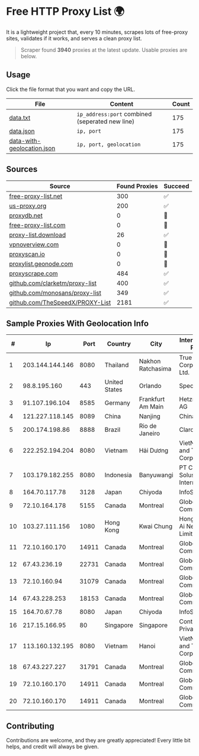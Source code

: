 
# Free HTTP Proxy List 🌍

It is a lightweight project that, every 10 minutes, scrapes lots of free-proxy sites, validates if it works, and serves a clean proxy list.


> Scraper found **3940** proxies at the latest update. Usable proxies are below.

## Usage

Click the file format that you want and copy the URL.


|File|Content|Count|
|----|-------|-----|
|[data.txt](https://raw.githubusercontent.com/themiralay/Proxy-List-World/master/data.txt)|`ip_address:port` combined (seperated new line)|175|
|[data.json](https://raw.githubusercontent.com/themiralay/Proxy-List-World/master/data.json)|`ip, port`|175|
|[data-with-geolocation.json](https://raw.githubusercontent.com/themiralay/Proxy-List-World/master/data-with-geolocation.json)|`ip, port, geolocation`|175|

## Sources

|Source|Found Proxies|Succeed|
|------|-------------|-------|
|[free-proxy-list.net](https://free-proxy-list.net)|300|✅|
|[us-proxy.org](https://www.us-proxy.org)|200|✅|
|[proxydb.net](http://proxydb.net)|0|🚫|
|[free-proxy-list.com](https://free-proxy-list.com/?page=&port=&type%5B%5D=http&type%5B%5D=https&up_time=0&search=Search)|0|🚫|
|[proxy-list.download](https://www.proxy-list.download/HTTP)|26|✅|
|[vpnoverview.com](https://vpnoverview.com/privacy/anonymous-browsing/free-proxy-servers)|0|🚫|
|[proxyscan.io](https://www.proxyscan.io)|0|🚫|
|[proxylist.geonode.com](https://proxylist.geonode.com/api/proxy-list?limit=300&page=1&sort_by=lastChecked&sort_type=desc&protocols=http,https)|0|🚫|
|[proxyscrape.com](https://api.proxyscrape.com/v2/?request=displayproxies&protocol=http&timeout=10000&country=all&ssl=all&anonymity=all)|484|✅|
|[github.com/clarketm/proxy-list](https://raw.githubusercontent.com/clarketm/proxy-list/master/proxy-list-raw.txt)|400|✅|
|[github.com/monosans/proxy-list](https://raw.githubusercontent.com/monosans/proxy-list/main/proxies/http.txt)|349|✅|
|[github.com/TheSpeedX/PROXY-List](https://raw.githubusercontent.com/TheSpeedX/PROXY-List/master/http.txt)|2181|✅|


## Sample Proxies With Geolocation Info

|#|Ip|Port|Country|City|Internet Service Provider|
|-|--|----|-------|----|-------------------------|
|1|203.144.144.146|8080|Thailand|Nakhon Ratchasima|True Internet Corporation CO. Ltd.|
|2|98.8.195.160|443|United States|Orlando|Spectrum|
|3|91.107.196.104|8585|Germany|Frankfurt Am Main|Hetzner Online AG|
|4|121.227.118.145|8089|China|Nanjing|China Telecom|
|5|200.174.198.86|8888|Brazil|Rio de Janeiro|Claro S.A|
|6|222.252.194.204|8080|Vietnam|Hải Dương|VietNam Post and Telecom Corporation|
|7|103.179.182.255|8080|Indonesia|Banyuwangi|PT Cahaya Solusindo Internusa|
|8|164.70.117.78|3128|Japan|Chiyoda|InfoSphere|
|9|72.10.164.178|5155|Canada|Montreal|GloboTech Communications|
|10|103.27.111.156|1080|Hong Kong|Kwai Chung|Hong Kong San Ai Net Int'l Limited|
|11|72.10.160.170|14911|Canada|Montreal|GloboTech Communications|
|12|67.43.236.19|22731|Canada|Montreal|GloboTech Communications|
|13|72.10.160.94|31079|Canada|Montreal|GloboTech Communications|
|14|67.43.228.253|18153|Canada|Montreal|GloboTech Communications|
|15|164.70.67.78|8080|Japan|Chiyoda|InfoSphere|
|16|217.15.166.95|80|Singapore|Singapore|Contabo Asia Private Limited|
|17|113.160.132.195|8080|Vietnam|Hanoi|VietNam Post and Telecom Corporation|
|18|67.43.227.227|31791|Canada|Montreal|GloboTech Communications|
|19|72.10.160.170|14911|Canada|Montreal|GloboTech Communications|
|20|72.10.160.170|14911|Canada|Montreal|GloboTech Communications|



## Contributing

Contributions are welcome, and they are greatly appreciated! Every
little bit helps, and credit will always be given.

